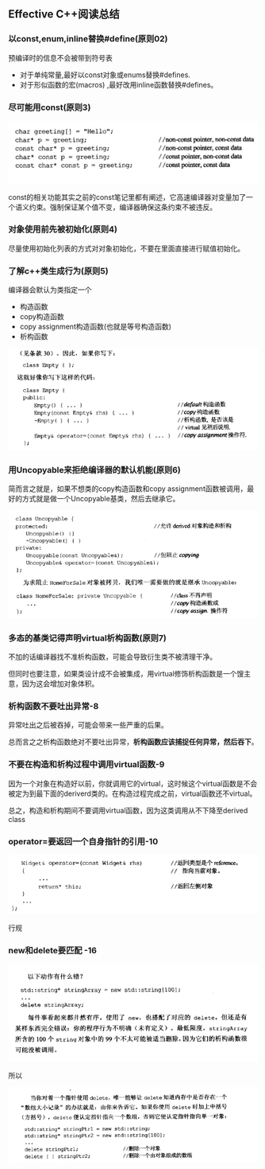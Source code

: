 ## Effective C++阅读总结

### 以const,enum,inline替换#define(原则02)
预编译时的信息不会被带到符号表

 - 对于单纯常量,最好以const对象或enums替换#defines.
 - 对于形似函数的宏(macros) ,最好改用inline函数替换#defines。

### 尽可能用const(原则3)

![](image/eff0.png)

const的相关功能其实之前的const笔记里都有阐述，它高速编译器对变量加了一个语义约束。强制保证某个值不变，编译器确保这条约束不被违反。

### 对象使用前先被初始化(原则4)
尽量使用初始化列表的方式对对象初始化，不要在里面直接进行赋值初始化。

### 了解c++类生成行为(原则5)
编译器会默认为类指定一个 

 - 构造函数
 - copy构造函数
 - copy assignment构造函数(也就是等号构造函数)
 - 析构函数

![](image/eff2.png)

### 用Uncopyable来拒绝编译器的默认机能(原则6)
简而言之就是，如果不想类的copy构造函数和copy assignment函数被调用，最好的方式就是做一个Uncopyable基类，然后去继承它。

![](image/eff3.png)

### 多态的基类记得声明virtual析构函数(原则7)
不加的话编译器找不准析构函数，可能会导致衍生类不被清理干净。

但同时也要注意，如果类设计成不会被集成，用virtual修饰析构函数是一个馊主意，因为这会增加对象体积。

### 析构函数不要吐出异常-8
异常吐出之后被吞掉，可能会带来一些严重的后果。

总而言之之析构函数绝对不要吐出异常，**析构函数应该捕捉任何异常，然后吞下**。

### 不要在构造和析构过程中调用virtual函数-9
因为一个对象在构造好以前，你就调用它的virtual，这时候这个virtual函数是不会被定为到最下面的deriverd类的。在构造过程完成之前，virtual函数还不virtual。

总之，构造和析构期间不要调用virtual函数，因为这类调用从不下降至derived class

### operator=要返回一个自身指针的引用-10

![](image/eff4.png)

行规

### new和delete要匹配 -16
![](image/eff5.png)


所以

![](image/eff6.png)